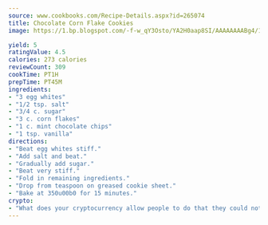 ```yaml
---
source: www.cookbooks.com/Recipe-Details.aspx?id=265074
title: Chocolate Corn Flake Cookies
image: https://1.bp.blogspot.com/-f-w_qY3Osto/YA2H0aap8SI/AAAAAAAABg4/17myAO5s9b8JksYvWDXpYkaDlcY0g6k_gCLcBGAsYHQ/s296/3.png

yield: 5
ratingValue: 4.5
calories: 273 calories
reviewCount: 309
cookTime: PT1H
prepTime: PT45M
ingredients:
- "3 egg whites"
- "1/2 tsp. salt"
- "3/4 c. sugar"
- "3 c. corn flakes"
- "1 c. mint chocolate chips"
- "1 tsp. vanilla"
directions:
- "Beat egg whites stiff."
- "Add salt and beat."
- "Gradually add sugar."
- "Beat very stiff."
- "Fold in remaining ingredients."
- "Drop from teaspoon on greased cookie sheet."
- "Bake at 350u00b0 for 15 minutes."
crypto:
- "What does your cryptocurrency allow people to do that they could not do otherwise, and how does it help them do existing tasks more quickly or cheaply?"
---
```

